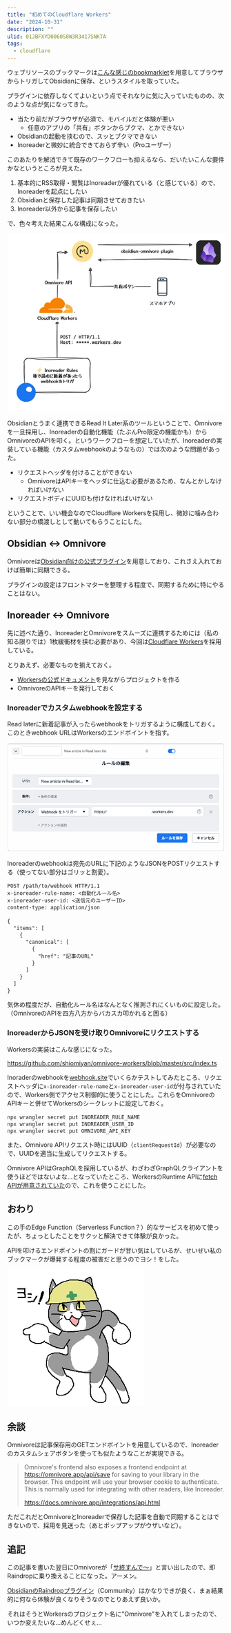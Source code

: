 ```yaml
---
title: "初めてのCloudflare Workers"
date: "2024-10-31"
description: ""
ulid: 01JBFXYD0060S8W3R3417SNKTA
tags:
  - cloudflare
---
```


ウェブリソースのブックマークは[こんな感じのbookmarklet](https://gist.github.com/kepano/90c05f162c37cf730abb8ff027987ca3)を用意してブラウザからトリガしてObsidianに保存、というスタイルを取っていた。

プラグインに依存しなくてよいという点でそれなりに気に入っていたものの、次のような点が気になってきた。

- 当たり前だがブラウザが必須で、モバイルだと体験が悪い
  - 任意のアプリの「共有」ボタンからブクマ、とかできない
- Obsidianの起動を挟むので、スッとブクマできない
- Inoreaderと微妙に統合できておらず辛い（Proユーザー）

このあたりを解消できて既存のワークフローも抑えるなら、だいたいこんな要件かなというところが見えた。

1. 基本的にRSS取得・閲覧はInoreaderが優れている（と感じている）ので、Inoreaderを起点にしたい
1. Obsidianと保存した記事は同期させておきたい
1. Inoreader以外から記事を保存したい

で、色々考えた結果こんな構成になった。

![ブクマ事情の構成図](./architecture.webp)

Obsidianとうまく連携できるRead It Later系のツールということで、Omnivoreを一旦採用し、Inoreaderの自動化機能（たぶんPro限定の機能かも）からOmnivoreのAPIを叩く。というワークフローを想定していたが、Inoreaderの実装している機能（カスタムwebhookのようなもの）では次のような問題があった。

- リクエストヘッダを付けることができない
  - OmnivoreはAPIキーをヘッダに仕込む必要があるため、なんとかしなければいけない
- リクエストボディにUUIDも付けなければいけない

ということで、いい機会なのでCloudflare Workersを採用し、微妙に噛み合わない部分の橋渡しとして動いてもらうことにした。

## Obsidian ↔ Omnivore

Omnivoreは[Obsidian向けの公式プラグイン](https://github.com/omnivore-app/obsidian-omnivore)を用意しており、これさえ入れておけば簡単に同期できる。

プラグインの設定はフロントマターを整理する程度で、同期するために特にやることはない。

## Inoreader ↔ Omnivore

先に述べた通り、InoreaderとOmnivoreをスムーズに連携するためには（私の知る限りでは）1枚緩衝材を挟む必要があり、今回は[Cloudflare Workers](https://developers.cloudflare.com/workers/)を採用している。

とりあえず、必要なものを揃えておく。

- [Workersの公式ドキュメント](https://developers.cloudflare.com/workers/get-started/guide/)を見ながらプロジェクトを作る
- OmnivoreのAPIキーを発行しておく

### Inoreaderでカスタムwebhookを設定する

Read laterに新着記事が入ったらwebhookをトリガするように構成しておく。このときwebhook URLはWorkersのエンドポイントを指す。

![Inoreaderの自動化設定画面](./inoreader.png)

Inoreaderのwebhookは宛先のURLに下記のようなJSONをPOSTリクエストする（使ってない部分はゴリッと割愛）。

```http
POST /path/to/webhook HTTP/1.1
x-inoreader-rule-name: <自動化ルール名>
x-inoreader-user-id: <送信元のユーザーID>
content-type: application/json

{
  "items": [
    {
      "canonical": [
        {
          "href": "記事のURL"
        }
      ]
    }
  ]
}
```

気休め程度だが、自動化ルール名はなんとなく推測されにくいものに設定した。  
（OmnivoreのAPIを四方八方からバカスカ叩かれると困る）

### InoreaderからJSONを受け取りOmnivoreにリクエストする

Workersの実装はこんな感じになった。

https://github.com/shiomiyan/omnivore-workers/blob/master/src/index.ts

Inoraderのwebhookを[webhook.site](https://webhook.site/)でいくらかテストしてみたところ、リクエストヘッダに`x-inoreader-rule-name`と`x-inoreader-user-id`が付与されていたので、Workers側でアクセス制御的に使うことにした。これらをOmnivoreのAPIキーと併せてWorkersのシークレットに設定しておく。

```plaintext
npx wrangler secret put INOREADER_RULE_NAME
npx wrangler secret put INOREADER_USER_ID
npx wrangler secret put OMNIVORE_API_KEY
```

また、Omnivore APIリクエスト時にはUUID（`clientRequestId`）が必要なので、UUIDを適当に生成してリクエストする。

Omnivore APIはGraphQLを採用しているが、わざわざGraphQLクライアントを使うほどではないよな...となっていたところ、WorkersのRuntime APIに[fetch APIが用意されていた](https://developers.cloudflare.com/workers/runtime-apis/fetch/)ので、これを使うことにした。

## おわり

この手のEdge Function（Serverless Function？）的なサービスを初めて使ったが、ちょっとしたことをサクッと解決できて体験が良かった。

APIを叩けるエンドポイントの割にガードが甘い気はしているが、せいぜい私のブックマークが爆発する程度の被害だと思うのでヨシ！をした。

![現場猫](./genbaneko.png)

## 余談

Omnivoreは記事保存用のGETエンドポイントを用意しているので、Inoreaderのカスタムシェアボタンを使っても似たようなことが実現できる。

> Omnivore's frontend also exposes a frontend endpoint at https://omnivore.app/api/save for saving to your library in the browser. This endpoint will use your browser cookie to authenticate. This is normally used for integrating with other readers, like Inoreader.
>
> https://docs.omnivore.app/integrations/api.html

ただこれだとOmnivoreとInoreaderで保存した記事を自動で同期することはできないので、採用を見送った（あとポップアップがウザいなど）。

## 追記

この記事を書いた翌日にOmnivoreが「[サ終すんで〜](https://blog.omnivore.app/p/details-on-omnivore-shutting-down)」と言い出したので、即Raindropに乗り換えることになった。アーメン。

[ObsidianのRaindropプラグイン](https://github.com/kaiiiz/obsidian-raindrop-highlights-plugin)（Community）はかなりできが良く、まぁ結果的に何なら体験が良くなりそうなのでとりあえず良いか。

それはそうとWorkersのプロジェクト名に"Omnivore"を入れてしまったので、いつか変えたいな...めんどくせぇ...
